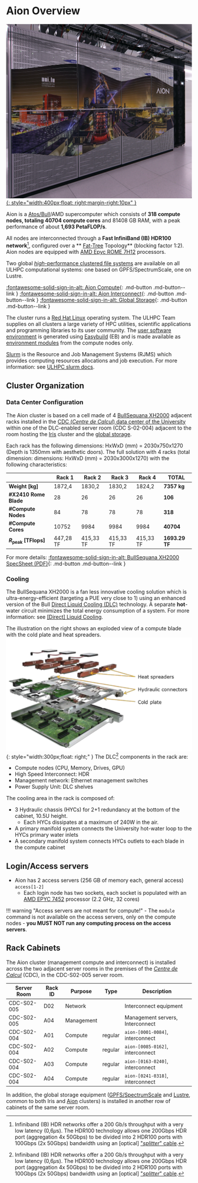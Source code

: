# Aion Overview

[![](images/aion_compute_racks.jpg){: style="width:400px;float: right;margin-right:10px" }](BullSequanaXH2000_Features_Atos_supercomputers.pdf)

Aion is a [Atos/Bull](https://atos.net/en/solutions/high-performance-computing-hpc)/AMD supercomputer which consists of **318 compute nodes, totaling 40704 compute cores** and 81408 GB RAM,
with a peak performance of about **1,693 PetaFLOP/s**.

All nodes are interconnected through a **Fast InfiniBand (IB) HDR100 network**[^1], configured over a ** [Fat-Tree](https://clusterdesign.org/fat-trees/) Topology** (blocking factor 1:2).
Aion nodes are equipped with [AMD Epyc ROME 7H12](https://www.amd.com/en/products/cpu/amd-epyc-7h12) processors.

[^1]: Infiniband (IB) HDR networks offer a 200 Gb/s throughput with a very low latency (0,6$\mu$s). The HDR100 technology allows one 200Gbps HDR port (aggregation 4x 50Gbps) to be divided into 2 HDR100 ports with 100Gbps (2x 50Gbps) bandwidth using an [optical] ["_splitter_" cable](https://www.mellanox.com/related-docs/prod_cables/PB_MFS1S50-HxxxE_200Gbps_QSFP56_to_2x100Gbps_QSFP56_AOC.pdf).

Two global [_high_-performance clustered file systems](../../filesystems/index.md) are available on all ULHPC computational systems: one based on GPFS/SpectrumScale, one on Lustre.

[:fontawesome-solid-sign-in-alt: Aion Compute](compute.md){: .md-button .md-button--link } [:fontawesome-solid-sign-in-alt: Aion Interconnect](interconnect.md){: .md-button .md-button--link } [:fontawesome-solid-sign-in-alt: Global Storage](../../filesystems/index.md){: .md-button .md-button--link }

The cluster runs a [Red Hat Linux](https://www.redhat.com/) operating system.
The ULHPC Team supplies on all clusters a large variety of HPC utilities, scientific applications and programming libraries to its user community.
The [user software environment](../../software/index.md) is generated using [Easybuild](https://easybuild.readthedocs.io) (EB) and is made available as [environment modules](../../environment/modules.md) from the compute nodes only.

[Slurm](https://slurm.schedmd.com/documentation.html) is the Resource and Job Management Systems (RJMS) which provides computing resources allocations and job execution.
For more information: see [ULHPC slurm docs](../../slurm/index.md).

## Cluster Organization

### Data Center Configuration

The Aion cluster is based on a cell made of 4 [BullSequana XH2000](https://atos.net/en/solutions/high-performance-computing-hpc/bullsequana-x-supercomputers) adjacent racks installed in the [CDC (_Centre de Calcul_) data center of the University](../../data-center/index.md) within one of the DLC-enabled server room (CDC S-02-004) adjacent to the room hosting the [Iris](../iris/index.md) cluster and the [global storage](../../filesystems/index.md).

Each rack has the following dimensions: HxWxD (mm) = 2030x750x1270 (Depth is 1350mm with aesthetic doors).
The full solution with 4 racks (total dimension: dimensions: HxWxD (mm) = 2030x3000x1270) with the following characteristics:

|                              |    Rack 1 |    Rack 2 |    Rack 3 |    Rack 4 | __TOTAL__      |
|------------------------------|-----------|-----------|-----------|-----------|----------------|
| __Weight [kg]__              |    1872,4 |    1830,2 |    1830,2 |    1824,2 | __7357 kg__    |
| __#X2410 Rome Blade__        |        28 |        26 |        26 |        26 | __106__        |
| __#Compute Nodes__           |        84 |        78 |        78 |        78 | __318__        |
| __#Compute Cores__           |     10752 |      9984 |      9984 |      9984 | __40704__      |
| __$R_\text{peak}$ [TFlops]__ | 447,28 TF | 415,33 TF | 415,33 TF | 415,33 TF | __1693.29 TF__ |

For more details: [:fontawesome-solid-sign-in-alt: BullSequana XH2000 SpecSheet (PDF)](BullSequanaXH2000_Features_Atos_supercomputers.pdf){: .md-button .md-button--link }

### Cooling

The BullSequana XH2000 is a fan less innovative cooling solution which is ultra-energy-efficient (targeting a PUE very close to 1) using an enhanced version of the Bull [Direct Liquid Cooling (DLC)](../../data-center/index.md#direct-liquid-cooling) technology.
A separate **hot**-water circuit minimizes the total energy consumption of a system. For more information: see [[Direct] Liquid Cooling](../../data-center/index.md#direct-liquid-cooling).

The illustration on the right shows an exploded view of a compute blade with the cold plate and heat spreaders.
![](images/aion_DLC_blade_splitted_view.png){: style="width:300px;float: right;" }
The DLC[^1] components in the rack are:

* Compute nodes (CPU, Memory, Drives, GPU)
* High Speed Interconnect: HDR
* Management network: Ethernet management switches
* Power Supply Unit: DLC shelves

The cooling area in the rack is composed of:

* 3 Hydraulic chassis (HYCs) for 2+1 redundancy at the bottom of the cabinet, 10.5U height.
   - Each HYCs dissipates at a maximum of 240W in the air.
* A primary manifold system connects the University hot-water loop to the HYCs primary water inlets
* A secondary manifold system connects HYCs outlets to each blade in the compute cabinet

[^1]: All DLC components are built on a cold plate which cools all components by direct contact, except DIMMS for which custom heat spreaders evacuate the heat to the cold plate.


## Login/Access servers

* Aion has 2 access servers (256 GB of memory each, general access) `access[1-2]`
   - Each login node has two sockets, each socket is populated with an [AMD EPYC 7452](https://www.amd.com/fr/products/cpu/amd-epyc-7452) processor (2.2 GHz, 32 cores)

!!! warning "Access servers are not meant for compute!"
    - The `module` command is not available on the access servers, only on the compute nodes
    - **you MUST NOT run any computing process on the access servers**.


## Rack Cabinets

The Aion cluster (management compute and interconnect) is installed across the two adjacent server rooms in the premises of the [_Centre de Calcul_](../../data-center/index.md) (CDC), in the CDC-S02-005 server room.

| Server Room | Rack ID | Purpose    | Type    | Description                      |
|-------------|---------|------------|---------|----------------------------------|
| CDC-S02-005 | D02     | Network    |         | Interconnect equipment           |
| CDC-S02-005 | A04     | Management |         | Management servers, Interconnect |
| CDC-S02-004 | A01     | Compute    | regular | `aion-[0001-0084]`, interconnect |
| CDC-S02-004 | A02     | Compute    | regular | `aion-[0085-0162]`, interconnect |
| CDC-S02-004 | A03     | Compute    | regular | `aion-[0163-0240]`, interconnect |
| CDC-S02-004 | A04     | Compute    | regular | `aion-[0241-0318]`, interconnect |

In addition, the global storage equipment ([GPFS/SpectrumScale](../../filesystems/gpfs.md) and [Lustre](../../filesystems/lustre.md), common to both Iris and [Aion](../aion/index.md) clusters) is installed in another row of cabinets of the same server room.
